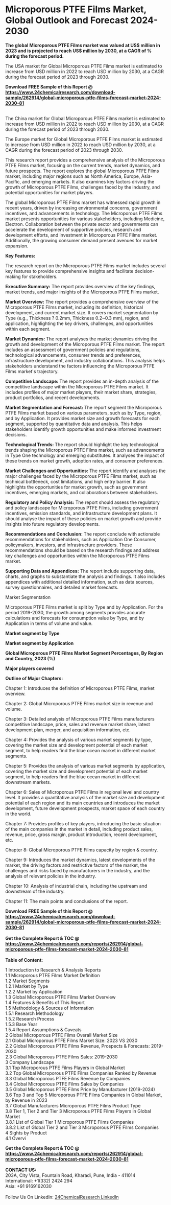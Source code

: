 <h1>Microporous PTFE Films Market, Global Outlook and Forecast 2024-2030</h1><p><strong>The global Microporous PTFE Films market was valued at US$ million in 2023 and is projected to reach US$ million by 2030, at a CAGR of % during the forecast period.</strong></p><p>
</p><p>The USA market for Global Microporous PTFE Films market is estimated to increase from USD million in 2022 to reach USD million by 2030, at a CAGR during the forecast period of 2023 through 2030.</p><div><b>Download FREE Sample of this Report @ 
            <a href="https://www.24chemicalresearch.com/download-sample/262914/global-microporous-ptfe-films-forecast-market-2024-2030-81">
            https://www.24chemicalresearch.com/download-sample/262914/global-microporous-ptfe-films-forecast-market-2024-2030-81</a></b></div><br><p>
</p><p>The China market for Global Microporous PTFE Films market is estimated to increase from USD million in 2022 to reach USD million by 2030, at a CAGR during the forecast period of 2023 through 2030.</p><p>
</p><p>The Europe market for Global Microporous PTFE Films market is estimated to increase from USD million in 2022 to reach USD million by 2030, at a CAGR during the forecast period of 2023 through 2030.</p><p>
</p><p>This research report provides a comprehensive analysis of the Microporous PTFE Films market, focusing on the current trends, market dynamics, and future prospects. The report explores the global Microporous PTFE Films market, including major regions such as North America, Europe, Asia-Pacific, and emerging markets. It also examines key factors driving the growth of Microporous PTFE Films, challenges faced by the industry, and potential opportunities for market players.</p><p>
The global Microporous PTFE Films market has witnessed rapid growth in recent years, driven by increasing environmental concerns, government incentives, and advancements in technology. The Microporous PTFE Films market presents opportunities for various stakeholders, including Medicine, Electron. Collaboration between the private sector and governments can accelerate the development of supportive policies, research and development efforts, and investment in Microporous PTFE Films market. Additionally, the growing consumer demand present avenues for market expansion.</p><p>
<strong>Key Features:</strong></p><p>
The research report on the Microporous PTFE Films market includes several key features to provide comprehensive insights and facilitate decision-making for stakeholders.</p><p>
<strong>Executive Summary:</strong> The report provides overview of the key findings, market trends, and major insights of the Microporous PTFE Films market.</p><p>
<strong>Market Overview:</strong> The report provides a comprehensive overview of the Microporous PTFE Films market, including its definition, historical development, and current market size. It covers market segmentation by Type (e.g., Thickness ? 0.2mm, Thickness 0.2~0.3 mm), region, and application, highlighting the key drivers, challenges, and opportunities within each segment.</p><p>
<strong>Market Dynamics: </strong>The report analyses the market dynamics driving the growth and development of the Microporous PTFE Films market. The report includes an assessment of government policies and regulations, technological advancements, consumer trends and preferences, infrastructure development, and industry collaborations. This analysis helps stakeholders understand the factors influencing the Microporous PTFE Films market's trajectory.</p><p>
<strong>Competitive Landscape: </strong>The report provides an in-depth analysis of the competitive landscape within the Microporous PTFE Films market. It includes profiles of major market players, their market share, strategies, product portfolios, and recent developments.</p><p>
<strong>Market Segmentation and Forecast: </strong>The report segment the Microporous PTFE Films market based on various parameters, such as by Type, region, and by Application. It provides market size and growth forecasts for each segment, supported by quantitative data and analysis. This helps stakeholders identify growth opportunities and make informed investment decisions.</p><p>
<strong>Technological Trends: </strong>The report should highlight the key technological trends shaping the Microporous PTFE Films market, such as advancements in Type One technology and emerging substitutes. It analyses the impact of these trends on market growth, adoption rates, and consumer preferences.</p><p>
<strong>Market Challenges and Opportunities: </strong>The report identify and analyses the major challenges faced by the Microporous PTFE Films market, such as technical bottleneck, cost limitations, and high entry barrier. It also highlights the opportunities for market growth, such as government incentives, emerging markets, and collaborations between stakeholders.</p><p>
<strong>Regulatory and Policy Analysis:</strong> The report should assess the regulatory and policy landscape for Microporous PTFE Films, including government incentives, emission standards, and infrastructure development plans. It should analyse the impact of these policies on market growth and provide insights into future regulatory developments.</p><p>
<strong>Recommendations and Conclusion: </strong>The report conclude with actionable recommendations for stakeholders, such as Application One Consumer, policymakers, investors, and infrastructure providers. These recommendations should be based on the research findings and address key challenges and opportunities within the Microporous PTFE Films market.</p><p>
<strong>Supporting Data and Appendices:</strong> The report include supporting data, charts, and graphs to substantiate the analysis and findings. It also includes appendices with additional detailed information, such as data sources, survey questionnaires, and detailed market forecasts.</p><p>
Market Segmentation</p><p>
Microporous PTFE Films market is split by Type and by Application. For the period 2019-2030, the growth among segments provides accurate calculations and forecasts for consumption value by Type, and by Application in terms of volume and value.</p><p>
<strong>Market segment by Type</strong></p><p>
</p><p>
</p><p><strong>Market segment by Application</strong></p><p>
</p><p>
</p><p><strong>Global Microporous PTFE Films Market Segment Percentages, By Region and Country, 2023 (%)</strong></p><p>
</p><p>
</p><p></p><p>
</p><p><strong>Major players covered</strong></p><p>
</p><p>
</p><p><strong>Outline of Major Chapters:</strong></p><p>
Chapter 1: Introduces the definition of Microporous PTFE Films, market overview.</p><p>
Chapter 2: Global Microporous PTFE Films market size in revenue and volume.</p><p>
Chapter 3: Detailed analysis of Microporous PTFE Films manufacturers competitive landscape, price, sales and revenue market share, latest development plan, merger, and acquisition information, etc.</p><p>
Chapter 4: Provides the analysis of various market segments by type, covering the market size and development potential of each market segment, to help readers find the blue ocean market in different market segments.</p><p>
Chapter 5: Provides the analysis of various market segments by application, covering the market size and development potential of each market segment, to help readers find the blue ocean market in different downstream markets.</p><p>
Chapter 6: Sales of Microporous PTFE Films in regional level and country level. It provides a quantitative analysis of the market size and development potential of each region and its main countries and introduces the market development, future development prospects, market space of each country in the world.</p><p>
Chapter 7: Provides profiles of key players, introducing the basic situation of the main companies in the market in detail, including product sales, revenue, price, gross margin, product introduction, recent development, etc.</p><p>
Chapter 8: Global Microporous PTFE Films capacity by region &amp; country.</p><p>
Chapter 9: Introduces the market dynamics, latest developments of the market, the driving factors and restrictive factors of the market, the challenges and risks faced by manufacturers in the industry, and the analysis of relevant policies in the industry.</p><p>
Chapter 10: Analysis of industrial chain, including the upstream and downstream of the industry.</p><p>
Chapter 11: The main points and conclusions of the report.</p><div><b>Download FREE Sample of this Report @ 
            <a href="https://www.24chemicalresearch.com/download-sample/262914/global-microporous-ptfe-films-forecast-market-2024-2030-81">
            https://www.24chemicalresearch.com/download-sample/262914/global-microporous-ptfe-films-forecast-market-2024-2030-81</a></b></div><br><div><b>Get the Complete Report & TOC @ 
            <a href="https://www.24chemicalresearch.com/reports/262914/global-microporous-ptfe-films-forecast-market-2024-2030-81">
            https://www.24chemicalresearch.com/reports/262914/global-microporous-ptfe-films-forecast-market-2024-2030-81</a></b></div><br>
            <b>Table of Content:</b><p>1 Introduction to Research & Analysis Reports<br />
    1.1 Microporous PTFE Films Market Definition<br />
    1.2 Market Segments<br />
        1.2.1 Market by Type<br />
        1.2.2 Market by Application<br />
    1.3 Global Microporous PTFE Films Market Overview<br />
    1.4 Features & Benefits of This Report<br />
    1.5 Methodology & Sources of Information<br />
        1.5.1 Research Methodology<br />
        1.5.2 Research Process<br />
        1.5.3 Base Year<br />
        1.5.4 Report Assumptions & Caveats<br />
2 Global Microporous PTFE Films Overall Market Size<br />
    2.1 Global Microporous PTFE Films Market Size: 2023 VS 2030<br />
    2.2 Global Microporous PTFE Films Revenue, Prospects & Forecasts: 2019-2030<br />
    2.3 Global Microporous PTFE Films Sales: 2019-2030<br />
3 Company Landscape<br />
    3.1 Top Microporous PTFE Films Players in Global Market<br />
    3.2 Top Global Microporous PTFE Films Companies Ranked by Revenue<br />
    3.3 Global Microporous PTFE Films Revenue by Companies<br />
    3.4 Global Microporous PTFE Films Sales by Companies<br />
    3.5 Global Microporous PTFE Films Price by Manufacturer (2019-2024)<br />
    3.6 Top 3 and Top 5 Microporous PTFE Films Companies in Global Market, by Revenue in 2023<br />
    3.7 Global Manufacturers Microporous PTFE Films Product Type<br />
    3.8 Tier 1, Tier 2 and Tier 3 Microporous PTFE Films Players in Global Market<br />
        3.8.1 List of Global Tier 1 Microporous PTFE Films Companies<br />
        3.8.2 List of Global Tier 2 and Tier 3 Microporous PTFE Films Companies<br />
4 Sights by Product<br />
    4.1 Overvi</p><div><b>Get the Complete Report & TOC @ 
            <a href="https://www.24chemicalresearch.com/reports/262914/global-microporous-ptfe-films-forecast-market-2024-2030-81">
            https://www.24chemicalresearch.com/reports/262914/global-microporous-ptfe-films-forecast-market-2024-2030-81</a></b></div><br><b>CONTACT US:</b><br>
            203A, City Vista, Fountain Road, Kharadi, Pune, India - 411014<br>
            International: +1(332) 2424 294<br>
            Asia: +91 9169162030 <br><br>
            Follow Us On LinkedIn: <a href="https://www.linkedin.com/company/24chemicalresearch/">24ChemicalResearch LinkedIn</a>